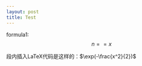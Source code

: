 ```yaml
---
layout: post
title: Test
---
```


<script type="text/javascript" async src="https://cdn.mathjax.org/mathjax/latest/MathJax.js?config=TeX-MML-AM_CHTML"> </script>
formula1:
$$n==x$$

段内插入LaTeX代码是这样的：$\exp(-\frac{x^2}{2})$
